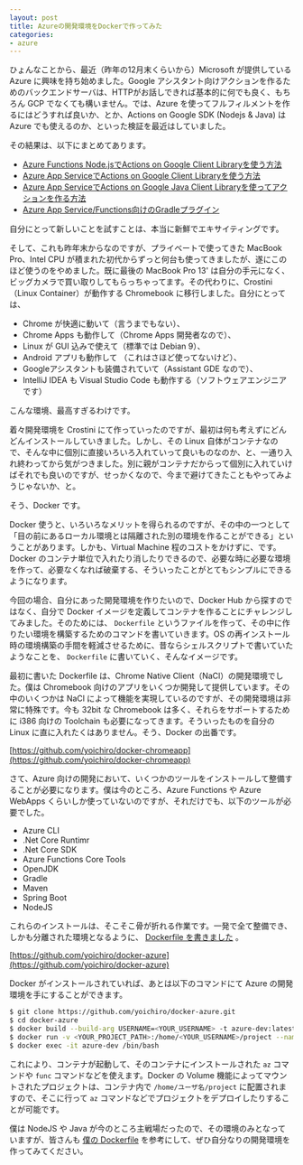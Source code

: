 ```yaml
---
layout: post
title: Azureの開発環境をDockerで作ってみた
categories:
- azure
---
```


ひょんなことから、最近（昨年の12月末くらいから）Microsoft が提供している Azure に興味を持ち始めました。Google アシスタント向けアクションを作るためのバックエンドサーバは、HTTPがお話しできれば基本的に何でも良く、もちろん GCP でなくても構いません。では、Azure を使ってフルフィルメントを作るにはどうすれば良いか、とか、Actions on Google SDK (Nodejs & Java) は Azure でも使えるのか、といった検証を最近はしていました。

その結果は、以下にまとめてあります。

* [Azure Functions Node.jsでActions on Google Client Libraryを使う方法](https://www.eisbahn.jp/yoichiro/2019/01/aog_client_library_azure_function_nodejs.html)
* [Azure App ServiceでActions on Google Client Libraryを使う方法](https://www.eisbahn.jp/yoichiro/2019/01/aog_client_library_azure_app_service.html)
* [Azure App ServiceでActions on Google Java Client Libraryを使ってアクションを作る方法](https://www.eisbahn.jp/yoichiro/2019/01/aog_java_azure_app_service.html)
* [Azure App Service/Functions向けのGradleプラグイン](https://www.eisbahn.jp/yoichiro/2019/01/azure-gradle-plugin.html)

自分にとって新しいことを試すことは、本当に新鮮でエキサイティングです。

そして、これも昨年末からなのですが、プライベートで使ってきた MacBook Pro、Intel CPU が積まれた初代からずっと何台も使ってきましたが、遂にこのほど使うのをやめました。既に最後の MacBook Pro 13' は自分の手元になく、ビッグカメラで買い取りしてもらっちゃってます。その代わりに、Crostini （Linux Container）が動作する Chromebook に移行しました。自分にとっては、

* Chrome が快適に動いて（言うまでもない）、
* Chrome Apps も動作して（Chrome Apps 開発者なので）、
* Linux が GUI 込みで使えて（標準では Debian 9）、
* Android アプリも動作して （これはさほど使ってないけど）、
* Googleアシスタントも装備されていて（Assistant GDE なので）、
* IntelliJ IDEA も Visual Studio Code も動作する（ソフトウェアエンジニアです）

こんな環境、最高すぎるわけです。

着々開発環境を Crostini にて作っていったのですが、最初は何も考えずにどんどんインストールしていきました。しかし、その Linux 自体がコンテナなので、そんな中に個別に直接いろいろ入れていって良いものなのか、と、一通り入れ終わってから気がつきました。別に親がコンテナだからって個別に入れていけばそれでも良いのですが、せっかくなので、今まで避けてきたこともやってみようじゃないか、と。

そう、Docker です。

Docker 使うと、いろいろなメリットを得られるのですが、その中の一つとして「目の前にあるローカル環境とは隔離された別の環境を作ることができる」ということがあります。しかも、Virtual Machine 程のコストをかけずに、です。Docker のコンテナ単位で入れたり消したりできるので、必要な時に必要な環境を作って、必要なくなれば破棄する、そういったことがとてもシンプルにできるようになります。

今回の場合、自分にあった開発環境を作りたいので、Docker Hub から探すのではなく、自分で Docker イメージを定義してコンテナを作ることにチャレンジしてみました。そのためには、 `Dockerfile` というファイルを作って、その中に作りたい環境を構築するためのコマンドを書いていきます。OS の再インストール時の環境構築の手間を軽減させるために、昔ならシェルスクリプトで書いていたようなことを、 `Dockerfile` に書いていく、そんなイメージです。

最初に書いた Dockerfile は、Chrome Native Client（NaCl）の開発環境でした。僕は Chromebook 向けのアプリをいくつか開発して提供しています。その中のいくつかは NaCl によって機能を実現しているのですが、その開発環境は非常に特殊です。今も 32bit な Chromebook は多く、それらをサポートするために i386 向けの Toolchain も必要になってきます。そういったものを自分の Linux に直に入れたくはありません。そう、Docker の出番です。

[https://github.com/yoichiro/docker-chromeapp](https://github.com/yoichiro/docker-chromeapp)

さて、Azure 向けの開発において、いくつかのツールをインストールして整備することが必要になります。僕は今のところ、Azure Functions や Azure WebApps くらいしか使っていないのですが、それだけでも、以下のツールが必要でした。

* Azure CLI
* .Net Core Runtimr
* .Net Core SDK
* Azure Functions Core Tools
* OpenJDK
* Gradle
* Maven
* Spring Boot
* NodeJS

これらのインストールは、そこそこ骨が折れる作業です。一発で全て整備でき、しかも分離された環境となるように、 [Dockerfile を書きました](https://github.com/yoichiro/docker-azure/blob/master/Dockerfile) 。

[https://github.com/yoichiro/docker-azure](https://github.com/yoichiro/docker-azure)

Docker がインストールされていれば、あとは以下のコマンドにて Azure の開発環境を手にすることができます。

```bash
$ git clone https://github.com/yoichiro/docker-azure.git
$ cd docker-azure
$ docker build --build-arg USERNAME=<YOUR_USERNAME> -t azure-dev:latest ./
$ docker run -v <YOUR_PROJECT_PATH>:/home/<YOUR_USERNAME>/project --name azure-dev -i -t -d azure-dev:latest /bin/bash
$ docker exec -it azure-dev /bin/bash
```

これにより、コンテナが起動して、そのコンテナにインストールされた `az` コマンドや `func` コマンドなどを使えます。Docker の Volume 機能によってマウントされたプロジェクトは、コンテナ内で `/home/ユーザ名/project` に配置されますので、そこに行って `az` コマンドなどでプロジェクトをデプロイしたりすることが可能です。

僕は NodeJS や Java が今のところ主戦場だったので、その環境のみとなっていますが、皆さんも [僕の Dockerfile](https://github.com/yoichiro/docker-azure/blob/master/Dockerfile) を参考にして、ぜひ自分なりの開発環境を作ってみてください。
